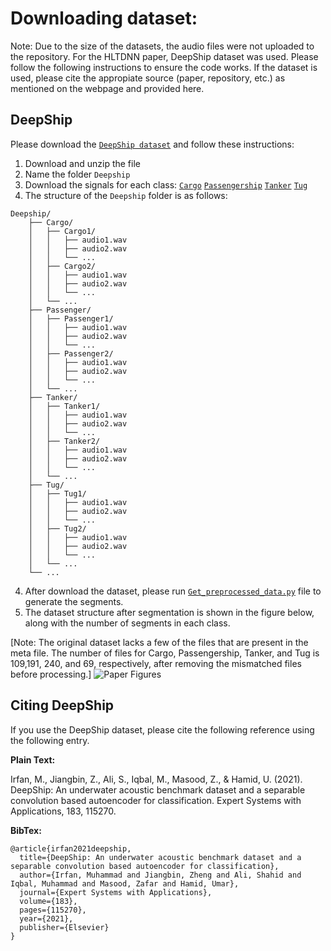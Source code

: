 # Downloading dataset:

Note: Due to the size of the datasets, the audio files were not 
uploaded to the repository. For the HLTDNN paper, DeepShip dataset was used. 
Please follow the following instructions
to ensure the code works. If the dataset is used,
please cite the appropiate source (paper, repository, etc.) as mentioned
on the webpage and provided here.

##  DeepShip

Please download the [`DeepShip dataset`](https://github.com/irfankamboh/DeepShip/issues/1)
and follow these instructions:

1. Download and unzip the file
2. Name the folder `Deepship`
3. Download the signals for each class:
        [`Cargo`](https://drive.google.com/drive/folders/1YyzrgY2tfFwtch3oTS29XUvKtEnsTgbw)
        [`Passengership`](https://drive.google.com/drive/folders/1aLn-XVaPYP8-RUzpS2SBDkGuNTWKtiNi)
        [`Tanker`](https://drive.google.com/drive/folders/1d-MrUfb8fPX8EmZIfVO5oBetVTxXfyOA)
        [`Tug`](https://drive.google.com/drive/folders/1b_gNLNammWm1HsRa3muLryccHQEAHDnT)
5. The structure of the `Deepship` folder is as follows:
```
Deepship/
    ├── Cargo/
    │   ├── Cargo1/
    │   │   ├── audio1.wav
    │   │   ├── audio2.wav
    │   │   └── ...
    │   ├── Cargo2/
    │   │   ├── audio1.wav
    │   │   ├── audio2.wav
    │   │   └── ...
    │   └── ...
    ├── Passenger/
    │   ├── Passenger1/
    │   │   ├── audio1.wav
    │   │   ├── audio2.wav
    │   │   └── ...
    │   ├── Passenger2/
    │   │   ├── audio1.wav
    │   │   ├── audio2.wav
    │   │   └── ...
    │   └── ...
    ├── Tanker/
    │   ├── Tanker1/
    │   │   ├── audio1.wav
    │   │   ├── audio2.wav
    │   │   └── ...
    │   ├── Tanker2/
    │   │   ├── audio1.wav
    │   │   ├── audio2.wav
    │   │   └── ...
    │   └── ...
    ├── Tug/
    │   ├── Tug1/
    │   │   ├── audio1.wav
    │   │   ├── audio2.wav
    │   │   └── ...
    │   ├── Tug2/
    │   │   ├── audio1.wav
    │   │   ├── audio2.wav
    │   │   └── ...
    │   └── ...
    └── ...
```
4. After download the dataset, please run [`Get_preprocessed_data.py`](https://github.com/Peeples-Lab/HLTDNN/blob/master/Datasets/Get_preprocessed_data.py) file to generate the segments.
5. The dataset structure after segmentation is shown in the figure below, along with the number of segments in each class.      

[Note: The original dataset lacks a few of the files that are present in the meta file. The number of files for Cargo, Passengership, Tanker, and Tug is 109,191, 240, and 69, respectively, after removing the mismatched files before processing.]
![Paper Figures](https://github.com/Peeples-Lab/HLTDNN/blob/master/papers/Dataset.png)
## <a name="CitingDeepShip"></a>Citing DeepShip

If you use the DeepShip dataset, please cite the following reference using the following entry.

**Plain Text:**

Irfan, M., Jiangbin, Z., Ali, S., Iqbal, M., Masood, Z., & Hamid, U. (2021). DeepShip: An underwater acoustic benchmark dataset and a separable convolution based autoencoder for classification. Expert Systems with Applications, 183, 115270.

**BibTex:**
```
@article{irfan2021deepship,
  title={DeepShip: An underwater acoustic benchmark dataset and a separable convolution based autoencoder for classification},
  author={Irfan, Muhammad and Jiangbin, Zheng and Ali, Shahid and Iqbal, Muhammad and Masood, Zafar and Hamid, Umar},
  journal={Expert Systems with Applications},
  volume={183},
  pages={115270},
  year={2021},
  publisher={Elsevier}
}

```
